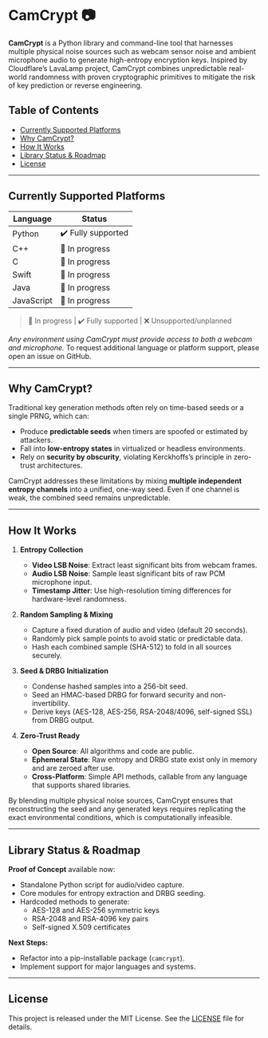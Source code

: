 # CamCrypt 📷

**CamCrypt** is a Python library and command-line tool that harnesses multiple physical noise sources such as webcam sensor noise and ambient microphone audio to generate high-entropy encryption keys. Inspired by Cloudflare’s LavaLamp project, CamCrypt combines unpredictable real-world randomness with proven cryptographic primitives to mitigate the risk of key prediction or reverse engineering.

## Table of Contents

- [Currently Supported Platforms](#currently-supported-platforms)
- [Why CamCrypt?](#why-camcrypt)
- [How It Works](#how-it-works)
- [Library Status & Roadmap](#library-status--roadmap)
- [License](#license)

---

## Currently Supported Platforms

| Language   | Status             |
| ---------- | ------------------ |
| Python     | ✔️ Fully supported |
| C++        | 🔶 In progress     |
| C          | 🔶 In progress     |
| Swift      | 🔶 In progress     |
| Java       | 🔶 In progress     |
| JavaScript | 🔶 In progress     |

> 🔶 In progress  |  ✔️ Fully supported  |  ❌ Unsupported/unplanned

*Any environment using CamCrypt must provide access to both a webcam and microphone.* To request additional language or platform support, please open an issue on GitHub.

---

## Why CamCrypt?

Traditional key generation methods often rely on time-based seeds or a single PRNG, which can:

- Produce **predictable seeds** when timers are spoofed or estimated by attackers.
- Fall into **low-entropy states** in virtualized or headless environments.
- Rely on **security by obscurity**, violating Kerckhoffs’s principle in zero-trust architectures.

CamCrypt addresses these limitations by mixing **multiple independent entropy channels** into a unified, one-way seed. Even if one channel is weak, the combined seed remains unpredictable.

---

## How It Works

1. **Entropy Collection**

   - **Video LSB Noise**: Extract least significant bits from webcam frames.
   - **Audio LSB Noise**: Sample least significant bits of raw PCM microphone input.
   - **Timestamp Jitter**: Use high-resolution timing differences for hardware-level randomness.

2. **Random Sampling & Mixing**

   - Capture a fixed duration of audio and video (default 20 seconds).
   - Randomly pick sample points to avoid static or predictable data.
   - Hash each combined sample (SHA-512) to fold in all sources securely.

3. **Seed & DRBG Initialization**

   - Condense hashed samples into a 256-bit seed.
   - Seed an HMAC-based DRBG for forward security and non-invertibility.
   - Derive keys (AES-128, AES-256, RSA-2048/4096, self-signed SSL) from DRBG output.

4. **Zero-Trust Ready**

   - **Open Source**: All algorithms and code are public.
   - **Ephemeral State**: Raw entropy and DRBG state exist only in memory and are zeroed after use.
   - **Cross-Platform**: Simple API methods, callable from any language that supports shared libraries.

By blending multiple physical noise sources, CamCrypt ensures that reconstructing the seed and any generated keys requires replicating the exact environmental conditions, which is computationally infeasible.

---

## Library Status & Roadmap

**Proof of Concept** available now:

- Standalone Python script for audio/video capture.
- Core modules for entropy extraction and DRBG seeding.
- Hardcoded methods to generate:
  - AES-128 and AES-256 symmetric keys
  - RSA-2048 and RSA-4096 key pairs
  - Self-signed X.509 certificates

**Next Steps:**

- Refactor into a pip-installable package (`camcrypt`).
- Implement support for major languages and systems. 
---

## License

This project is released under the MIT License. See the [LICENSE](LICENSE) file for details.

